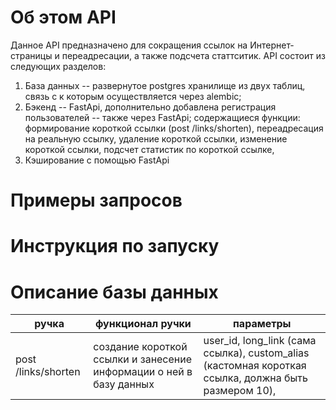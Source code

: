 # Об этом API
Данное API предназначено для сокращения ссылок на Интернет-страницы и переадресации, а также подсчета статтситик. API состоит из следующих разделов:
1. База данных -- развернутое postgres хранилище из двух таблиц, связь с к которым осуществляется через alembic;
2. Бэкенд -- FastApi, дополнительно добавлена регистрация пользователей -- также через FastApi;
   содержащиеся функции:
   формирование короткой ссылки (post /links/shorten),
   переадресация на реальную ссылку,
   удаление короткой ссылки,
   изменение короткой ссылки,
   подсчет статистик по короткой ссылке, 
4. Кэширование с помощью FastApi 

# Примеры запросов

# Инструкция по запуску 

# Описание базы данных

ручка | функционал ручки | параметры
| --- | --- | --- |
post /links/shorten | создание короткой ссылки и занесение информации о ней в базу данных | user_id, long_link (сама ссылка), custom_alias (кастомная короткая ссылка, должна быть размером 10), 
